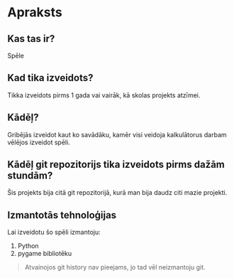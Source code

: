 # Apraksts
## Kas tas ir?
Spēle

## Kad tika izveidots?
Tikka izveidots pirms 1 gada vai vairāk, kā skolas projekts atzīmei.

## Kādēļ?
Gribējās izveidot kaut ko savādāku, kamēr visi veidoja kalkulātorus darbam vēlējos izveidot spēli.

## Kādēļ git repozitorijs tika izveidots pirms dažām stundām?
Šis projekts bija citā git repozitorijā, kurā man bija daudz citi mazie projekti.

## Izmantotās tehnoloģijas
Lai izveidotu šo spēli izmantoju:
1. Python
2. pygame bibliotēku


> Atvainojos git history nav pieejams, jo tad vēl neizmantoju git.
